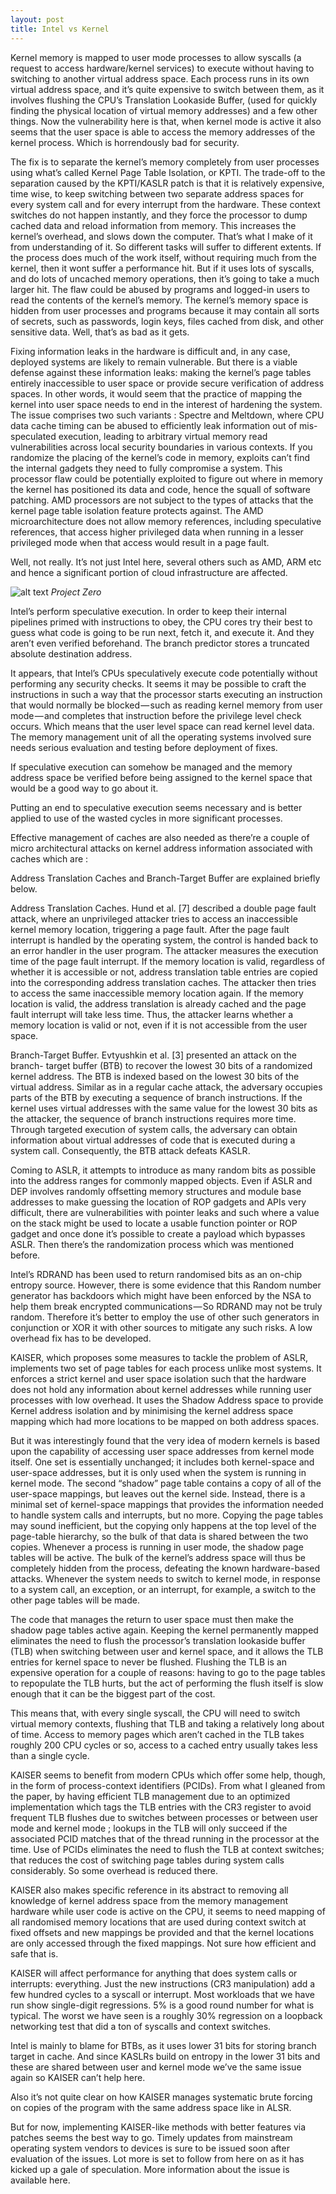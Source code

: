 ```yaml
---
layout: post
title: Intel vs Kernel
---
```


Kernel memory is mapped to user mode processes to allow syscalls (a request to access hardware/kernel services) to execute without having to switching to another virtual address space. Each process runs in its own virtual address space, and it’s quite expensive to switch between them, as it involves flushing the CPU’s Translation Lookaside Buffer, (used for quickly finding the physical location of virtual memory addresses) and a few other things.
Now the vulnerability here is that, when kernel mode is active it also seems that the user space is able to access the memory addresses of the kernel process. Which is horrendously bad for security.

The fix is to separate the kernel’s memory completely from user processes using what’s called Kernel Page Table Isolation, or KPTI. The trade-off to the separation caused by the KPTI/KASLR patch is that it is relatively expensive, time wise, to keep switching between two separate address spaces for every system call and for every interrupt from the hardware. These context switches do not happen instantly, and they force the processor to dump cached data and reload information from memory. This increases the kernel’s overhead, and slows down the computer. That’s what I make of it from understanding of it.
So different tasks will suffer to different extents. If the process does much of the work itself, without requiring much from the kernel, then it wont suffer a performance hit. But if it uses lots of syscalls, and do lots of uncached memory operations, then it’s going to take a much larger hit.
The flaw could be abused by programs and logged-in users to read the contents of the kernel’s memory. The kernel’s memory space is hidden from user processes and programs because it may contain all sorts of secrets, such as passwords, login keys, files cached from disk, and other sensitive data. Well, that’s as bad as it gets.

Fixing information leaks in the hardware is difficult and, in any case, deployed systems are likely to remain vulnerable. But there is a viable defense against these information leaks: making the kernel’s page tables entirely inaccessible to user space or provide secure verification of address spaces. In other words, it would seem that the practice of mapping the kernel into user space needs to end in the interest of hardening the system.
The issue comprises two such variants : Spectre and Meltdown, where CPU data cache timing can be abused to efficiently leak information out of mis-speculated execution, leading to arbitrary virtual memory read vulnerabilities across local security boundaries in various contexts.
If you randomize the placing of the kernel’s code in memory, exploits can’t find the internal gadgets they need to fully compromise a system. This processor flaw could be potentially exploited to figure out where in memory the kernel has positioned its data and code, hence the squall of software patching.
AMD processors are not subject to the types of attacks that the kernel page table isolation feature protects against. The AMD microarchitecture does not allow memory references, including speculative references, that access higher privileged data when running in a lesser privileged mode when that access would result in a page fault.

Well, not really. It’s not just Intel here, several others such as AMD, ARM etc and hence a significant portion of cloud infrastructure are affected.


 ![alt text](https://cdn-images-1.medium.com/max/1600/1*yyCeqscLvkGz6uGHKDs3cA.png)
*Project Zero*

Intel’s perform speculative execution. In order to keep their internal pipelines primed with instructions to obey, the CPU cores try their best to guess what code is going to be run next, fetch it, and execute it. And they aren’t even verified beforehand. The branch predictor stores a truncated absolute destination address.

It appears, that Intel’s CPUs speculatively execute code potentially without performing any security checks. It seems it may be possible to craft the instructions in such a way that the processor starts executing an instruction that would normally be blocked — such as reading kernel memory from user mode — and completes that instruction before the privilege level check occurs. Which means that the user level space can read kernel level data. The memory management unit of all the operating systems involved sure needs serious evaluation and testing before deployment of fixes.

If speculative execution can somehow be managed and the memory address space be verified before being assigned to the kernel space that would be a good way to go about it.

Putting an end to speculative execution seems necessary and is better applied to use of the wasted cycles in more significant processes.

Effective management of caches are also needed as there’re a couple of micro architectural attacks on kernel address information associated with caches which are :

Address Translation Caches and Branch-Target Buffer are explained briefly below.

Address Translation Caches. Hund et al. [7] described a double page fault attack, where an unprivileged attacker tries to access an inaccessible kernel memory location, triggering a page fault. After the page fault interrupt is handled by the operating system, the control is handed back to an error handler in the user program. The attacker measures the execution time of the page fault interrupt. If the memory location is valid, regardless of whether it is accessible or not, address translation table entries are copied into the corresponding address translation caches. The attacker then tries to access the same inaccessible memory location again. If the memory location is valid, the address translation is already cached and the page fault interrupt will take less time. Thus, the attacker learns whether a memory location is valid or not, even if it is not accessible from the user space.

Branch-Target Buffer. Evtyushkin et al. [3] presented an attack on the branch- target buffer (BTB) to recover the lowest 30 bits of a randomized kernel address. The BTB is indexed based on the lowest 30 bits of the virtual address. Similar as in a regular cache attack, the adversary occupies parts of the BTB by executing a sequence of branch instructions. If the kernel uses virtual addresses with the same value for the lowest 30 bits as the attacker, the sequence of branch instructions requires more time. Through targeted execution of system calls, the adversary can obtain information about virtual addresses of code that is executed during a system call. Consequently, the BTB attack defeats KASLR.

Coming to ASLR, it attempts to introduce as many random bits as possible into the address ranges for commonly mapped objects. Even if ASLR and DEP involves randomly offsetting memory structures and module base addresses to make guessing the location of ROP gadgets and APIs very difficult, there are vulnerabilities with pointer leaks and such where a value on the stack might be used to locate a usable function pointer or ROP gadget and once done it’s possible to create a payload which bypasses ASLR.
Then there’s the randomization process which was mentioned before.

Intel’s RDRAND has been used to return randomised bits as an on-chip entropy source. However, there is some evidence that this Random number generator has backdoors which might have been enforced by the NSA to help them break encrypted communications — So RDRAND may not be truly random. Therefore it’s better to employ the use of other such generators in conjunction or XOR it with other sources to mitigate any such risks. A low overhead fix has to be developed.

KAISER, which proposes some measures to tackle the problem of ASLR, implements two set of page tables for each process unlike most systems. It enforces a strict kernel and user space isolation such that the hardware does not hold any information about kernel addresses while running user processes with low overhead. It uses the Shadow Address space to provide Kernel address isolation and by minimising the kernel address space mapping which had more locations to be mapped on both address spaces. 

But it was interestingly found that the very idea of modern kernels is based upon the capability of accessing user space addresses from kernel mode itself.
One set is essentially unchanged; it includes both kernel-space and user-space addresses, but it is only used when the system is running in kernel mode. The second “shadow” page table contains a copy of all of the user-space mappings, but leaves out the kernel side. Instead, there is a minimal set of kernel-space mappings that provides the information needed to handle system calls and interrupts, but no more. Copying the page tables may sound inefficient, but the copying only happens at the top level of the page-table hierarchy, so the bulk of that data is shared between the two copies.
Whenever a process is running in user mode, the shadow page tables will be active. The bulk of the kernel’s address space will thus be completely hidden from the process, defeating the known hardware-based attacks. Whenever the system needs to switch to kernel mode, in response to a system call, an exception, or an interrupt, for example, a switch to the other page tables will be made. 

The code that manages the return to user space must then make the shadow page tables active again.
Keeping the kernel permanently mapped eliminates the need to flush the processor’s translation lookaside buffer (TLB) when switching between user and kernel space, and it allows the TLB entries for kernel space to never be flushed. Flushing the TLB is an expensive operation for a couple of reasons: having to go to the page tables to repopulate the TLB hurts, but the act of performing the flush itself is slow enough that it can be the biggest part of the cost.

This means that, with every single syscall, the CPU will need to switch virtual memory contexts, flushing that TLB and taking a relatively long about of time. Access to memory pages which aren’t cached in the TLB takes roughly 200 CPU cycles or so, access to a cached entry usually takes less than a single cycle.

KAISER seems to benefit from modern CPUs which offer some help, though, in the form of process-context identifiers (PCIDs). From what I gleaned from the paper, by having efficient TLB management due to an optimized implementation which tags the TLB entries with the CR3 register to avoid frequent TLB flushes due to switches between processes or between user mode and kernel mode ; lookups in the TLB will only succeed if the associated PCID matches that of the thread running in the processor at the time. Use of PCIDs eliminates the need to flush the TLB at context switches; that reduces the cost of switching page tables during system calls considerably. So some overhead is reduced there.

KAISER also makes specific reference in its abstract to removing all knowledge of kernel address space from the memory management hardware while user code is active on the CPU, it seems to need mapping of all randomised memory locations that are used during context switch at fixed offsets and new mappings be provided and that the kernel locations are only accessed through the fixed mappings. Not sure how efficient and safe that is.

KAISER will affect performance for anything that does system calls or interrupts: everything. Just the new instructions (CR3 manipulation) add a few hundred cycles to a syscall or interrupt. Most workloads that we have run show single-digit regressions. 5% is a good round number for what is typical. The worst we have seen is a roughly 30% regression on a loopback networking test that did a ton of syscalls and context switches.

Intel is mainly to blame for BTBs, as it uses lower 31 bits for storing branch target in cache. And since KASLRs build on entropy in the lower 31 bits and these are shared between user and kernel mode we’ve the same issue again so KAISER can’t help here.

Also it’s not quite clear on how KAISER manages systematic brute forcing on copies of the program with the same address space like in ALSR.

But for now, implementing KAISER-like methods with better features via patches seems the best way to go.
Timely updates from mainstream operating system vendors to devices is sure to be issued soon after evaluation of the issues.
Lot more is set to follow from here on as it has kicked up a gale of speculation.
More information about the issue is available here.
